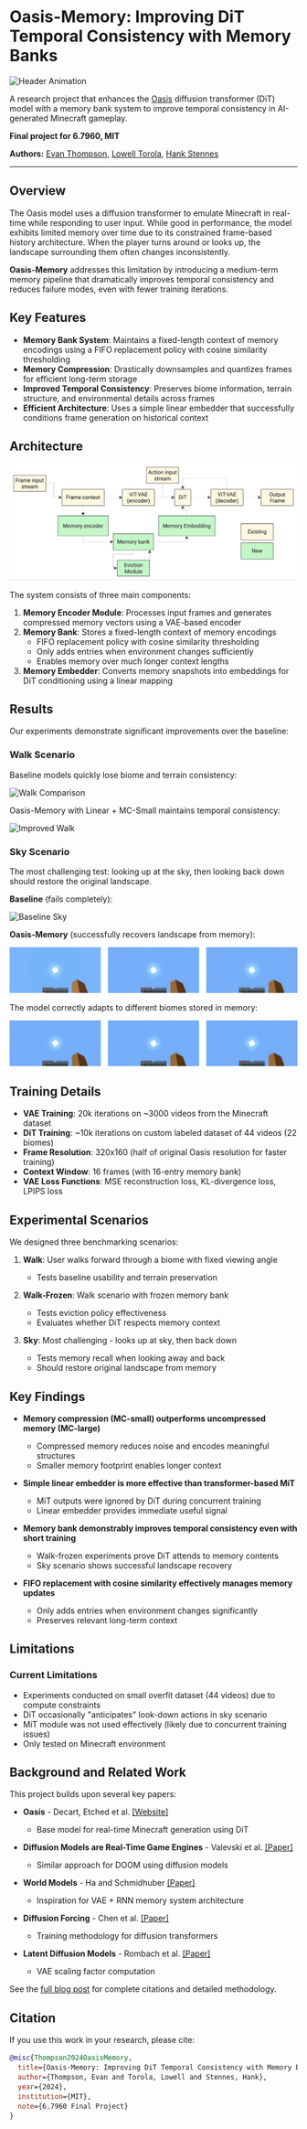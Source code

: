 # Oasis-Memory: Improving DiT Temporal Consistency with Memory Banks

![Header Animation](https://raw.githubusercontent.com/TheApplePieGod/oasis-improved-memory/main/images/header.gif)

A research project that enhances the [Oasis](https://oasis-model.github.io/) diffusion transformer (DiT) model with a memory bank system to improve temporal consistency in AI-generated Minecraft gameplay.

**Final project for 6.7960, MIT**

**Authors:** [Evan Thompson](https://evanthompson.site), [Lowell Torola](https://github.com/lowtorola), [Hank Stennes](https://github.com/hstennes)

---

## Overview

The Oasis model uses a diffusion transformer to emulate Minecraft in real-time while responding to user input. While good in performance, the model exhibits limited memory over time due to its constrained frame-based history architecture. When the player turns around or looks up, the landscape surrounding them often changes inconsistently.

**Oasis-Memory** addresses this limitation by introducing a medium-term memory pipeline that dramatically improves temporal consistency and reduces failure modes, even with fewer training iterations.

## Key Features

- **Memory Bank System**: Maintains a fixed-length context of memory encodings using a FIFO replacement policy with cosine similarity thresholding
- **Memory Compression**: Drastically downsamples and quantizes frames for efficient long-term storage
- **Improved Temporal Consistency**: Preserves biome information, terrain structure, and environmental details across frames
- **Efficient Architecture**: Uses a simple linear embedder that successfully conditions frame generation on historical context

## Architecture

![Oasis-Memory Architecture](https://raw.githubusercontent.com/TheApplePieGod/oasis-improved-memory/main/images/oasis-memory.jpg)

The system consists of three main components:

1. **Memory Encoder Module**: Processes input frames and generates compressed memory vectors using a VAE-based encoder
2. **Memory Bank**: Stores a fixed-length context of memory encodings
   - FIFO replacement policy with cosine similarity thresholding
   - Only adds entries when environment changes sufficiently
   - Enables memory over much longer context lengths
3. **Memory Embedder**: Converts memory snapshots into embeddings for DiT conditioning using a linear mapping

## Results

Our experiments demonstrate significant improvements over the baseline:

### Walk Scenario
Baseline models quickly lose biome and terrain consistency:

![Walk Comparison](https://raw.githubusercontent.com/TheApplePieGod/oasis-improved-memory/main/images/results/better_baseline_walk.gif)

Oasis-Memory with Linear + MC-Small maintains temporal consistency:

![Improved Walk](https://raw.githubusercontent.com/TheApplePieGod/oasis-improved-memory/main/images/results/dit_linear_mim_10k_walk.gif)

### Sky Scenario
The most challenging test: looking up at the sky, then looking back down should restore the original landscape.

**Baseline** (fails completely):

![Baseline Sky](https://raw.githubusercontent.com/TheApplePieGod/oasis-improved-memory/main/images/results/baseline_sky.gif)

**Oasis-Memory** (successfully recovers landscape from memory):

![Improved Sky](https://raw.githubusercontent.com/TheApplePieGod/oasis-improved-memory/main/images/results/dit_linear_mim_10k_sky_1.gif)

The model correctly adapts to different biomes stored in memory:

![Multiple Biomes](https://raw.githubusercontent.com/TheApplePieGod/oasis-improved-memory/main/images/results/dit_linear_mim_10k_sky_2.gif)

## Training Details

- **VAE Training**: 20k iterations on ~3000 videos from the Minecraft dataset
- **DiT Training**: ~10k iterations on custom labeled dataset of 44 videos (22 biomes)
- **Frame Resolution**: 320x160 (half of original Oasis resolution for faster training)
- **Context Window**: 16 frames (with 16-entry memory bank)
- **VAE Loss Functions**: MSE reconstruction loss, KL-divergence loss, LPIPS loss

## Experimental Scenarios

We designed three benchmarking scenarios:

1. **Walk**: User walks forward through a biome with fixed viewing angle
   - Tests baseline usability and terrain preservation

2. **Walk-Frozen**: Walk scenario with frozen memory bank
   - Tests eviction policy effectiveness
   - Evaluates whether DiT respects memory context

3. **Sky**: Most challenging - looks up at sky, then back down
   - Tests memory recall when looking away and back
   - Should restore original landscape from memory

## Key Findings

- **Memory compression (MC-small) outperforms uncompressed memory (MC-large)**
  - Compressed memory reduces noise and encodes meaningful structures
  - Smaller memory footprint enables longer context

- **Simple linear embedder is more effective than transformer-based MiT**
  - MiT outputs were ignored by DiT during concurrent training
  - Linear embedder provides immediate useful signal

- **Memory bank demonstrably improves temporal consistency even with short training**
  - Walk-frozen experiments prove DiT attends to memory contents
  - Sky scenario shows successful landscape recovery

- **FIFO replacement with cosine similarity effectively manages memory updates**
  - Only adds entries when environment changes significantly
  - Preserves relevant long-term context

## Limitations

### Current Limitations

- Experiments conducted on small overfit dataset (44 videos) due to compute constraints
- DiT occasionally "anticipates" look-down actions in sky scenario
- MiT module was not used effectively (likely due to concurrent training issues)
- Only tested on Minecraft environment

## Background and Related Work

This project builds upon several key papers:

- **Oasis** - Decart, Etched et al. [[Website]](https://oasis-model.github.io/)
  - Base model for real-time Minecraft generation using DiT

- **Diffusion Models are Real-Time Game Engines** - Valevski et al. [[Paper]](https://arxiv.org/pdf/2408.14837)
  - Similar approach for DOOM using diffusion models

- **World Models** - Ha and Schmidhuber [[Paper]](https://arxiv.org/pdf/1803.10122)
  - Inspiration for VAE + RNN memory system architecture

- **Diffusion Forcing** - Chen et al. [[Paper]](https://arxiv.org/abs/2407.01392)
  - Training methodology for diffusion transformers

- **Latent Diffusion Models** - Rombach et al. [[Paper]](https://arxiv.org/abs/2112.10752)
  - VAE scaling factor computation

See the [full blog post](67960Final/index.html) for complete citations and detailed methodology.

## Citation

If you use this work in your research, please cite:

```bibtex
@misc{Thompson2024OasisMemory,
  title={Oasis-Memory: Improving DiT Temporal Consistency with Memory Banks},
  author={Thompson, Evan and Torola, Lowell and Stennes, Hank},
  year={2024},
  institution={MIT},
  note={6.7960 Final Project}
}
```